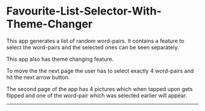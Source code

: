 # Favourite-List-Selector-With-Theme-Changer

This app generates a list of random word-pairs. It contains a feature to select the word-pairs and the 
selected ones can be seen separately. 

This app also has theme changing feature.

To move the the next page the user has to select exactly 4 word-pairs and hit the next arrow button.

The second page of the app has 4 pictures which when tapped upon gets flipped and one of the word-pair
which was selected earlier will appear.

-----------------------------------------------------------------------------------------------------------